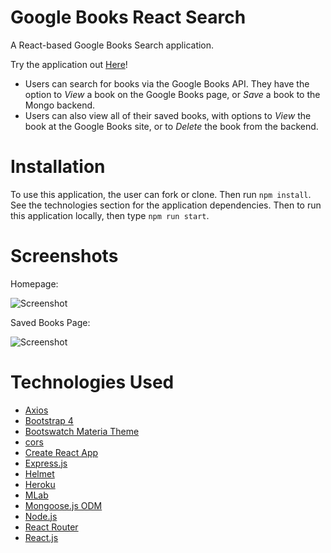 # Google Books React Search

A React-based Google Books Search application.

Try the application out [Here](https://reactbooksgooglesearch.herokuapp.com/)!

- Users can search for books via the Google Books API. They have the option to _View_ a book on the Google Books page, or _Save_ a book to the Mongo backend.
- Users can also view all of their saved books, with options to _View_ the book at the Google Books site, or to _Delete_ the book from the backend.

# Installation 

 To use this application, the user can fork or clone.  Then run `npm install`. See the technologies section for the application dependencies.  Then to run this application locally, then type `npm run start`.  

# Screenshots 

Homepage:

![Screenshot](https://i.ibb.co/V2GyBDL/homepage1.png)

Saved Books Page:

![Screenshot](https://i.ibb.co/3szvTXm/saved.png)

# Technologies Used

- [Axios](https://www.npmjs.com/package/axios)
- [Bootstrap 4](https://getbootstrap.com/docs/4.3/getting-started/introduction/)
- [Bootswatch Materia Theme](https://bootswatch.com/materia/)
- [cors](https://www.npmjs.com/package/cors)
- [Create React App](https://facebook.github.io/create-react-app/)
- [Express.js](https://expressjs.com/)
- [Helmet](https://www.npmjs.com/package/helmet)
- [Heroku](https://www.heroku.com)
- [MLab](https://mlab.com/)
- [Mongoose.js ODM](https://mongoosejs.com/)
- [Node.js](https://nodejs.org/)
- [React Router](https://reacttraining.com/react-router/web/guides/philosophy)
- [React.js](https://reactjs.org)
